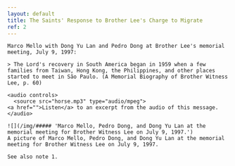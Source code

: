 ```yaml
---
layout: default
title: The Saints' Response to Brother Lee's Charge to Migrate
ref: 2
---
```


    Marco Mello with Dong Yu Lan and Pedro Dong at Brother Lee's memorial meeting, July 9, 1997:

    > The Lord's recovery in South America began in 1959 when a few families from Taiwan, Hong Kong, the Philippines, and other places started to meet in São Paulo. (A Memorial Biography of Brother Witness Lee, p. 60)
        
    <audio controls>
      <source src="horse.mp3" type="audio/mpeg">
    <a href="">Listen</a> to an excerpt from the audio of this message.
    </audio> 

    ![](/img/##### 'Marco Mello, Pedro Dong, and Dong Yu Lan at the memorial meeting for Brother Witness Lee on July 9, 1997.')
    A picture of Marco Mello, Pedro Dong, and Dong Yu Lan at the memorial meeting for Brother Witness Lee on July 9, 1997.    

    See also note 1.

